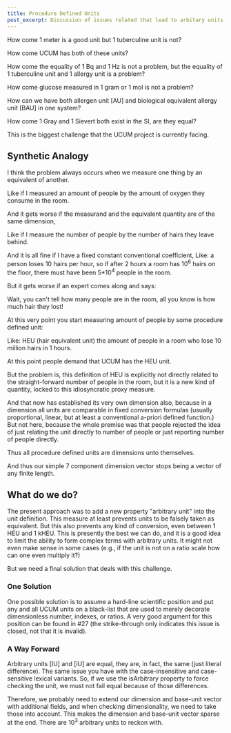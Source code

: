 ```yaml
--- 
title: Procedure Defined Units 
post_excerpt: Discussion of issues related that lead to arbitary units. 
---
```


How come 1 meter is a good unit but 1 tuberculine unit is not?

How come UCUM has both of these units?

How come the equality of 1 Bq and 1 Hz is not a problem, but the equality of 1 tuberculine unit and 1 allergy unit is a problem?

How come glucose measured in 1 gram or 1 mol is not a problem?

How can we have both allergen unit \[AU\] and biological equivalent allergy unit \[BAU\] in one system?

How come 1 Gray and 1 Sievert both exist in the SI, are they equal?

This is the biggest challenge that the UCUM project is currently facing.

## Synthetic Analogy

I think the problem always occurs when we measure one thing by an equivalent of another.

Like if I measured an amount of people by the amount of oxygen they consume in the room.

And it gets worse if the measurand and the equivalent quantity are of the same dimension,

Like if I measure the number of people by the number of hairs they leave behind.

And it is all fine if I have a fixed constant conventional coefficient, Like: a person loses 10 hairs per hour, so if after 2 hours a room has 10<sup>6</sup> hairs on the floor, there must have been 5\*10<sup>4</sup> people in the room.

But it gets worse if an expert comes along and says:

Wait, you can't tell how many people are in the room, all you know is how much hair they lost\!

At this very point you start measuring amount of people by some procedure defined unit:

Like: HEU (hair equivalent unit) the amount of people in a room who lose 10 million hairs in 1 hours.

At this point people demand that UCUM has the HEU unit.

But the problem is, this definition of HEU is explicitly not directly related to the straight-forward number of people in the room, but it is a new kind of quantity, locked to this idiosyncratic proxy measure.

And that now has established its very own dimension also, because in a dimension all units are comparable in fixed conversion formulas (usually proportional, linear, but at least a conventional a-priori defined function.) But not here, because the whole premise was that people rejected the idea of just relating the unit directly to number of people or just reporting number of people directly.

Thus all procedure defined units are dimensions unto themselves.

And thus our simple 7 component dimension vector stops being a vector of any finite length.

## What do we do?

The present approach was to add a new property "arbitrary unit" into the unit definition. This measure at least prevents units to be falsely taken as equivalent. But this also prevents any kind of conversion, even between 1 HEU and 1 kHEU. This is presently the best we can do, and it is a good idea to limit the ability to form complex terms with arbitrary units. It might not even make sense in some cases (e.g., if the unit is not on a ratio scale how can one even multiply it?)

But we need a final solution that deals with this challenge.

### One Solution

One possible solution is to assume a hard-line scientific position and put any and all UCUM units on a black-list that are used to merely decorate dimensionless number, indexes, or ratios. A very good argument for this position can be found in \#27 (the strike-through only indicates this issue is closed, not that it is invalid).

### A Way Forward

Arbitrary units \[IU\] and \[iU\] are equal, they are, in fact, the same (just literal difference). The same issue you have with the case-insensitive and case-sensitive lexical variants. So, if we use the isArbitrary property to force checking the unit, we must not fail equal because of those differences.

Therefore, we probably need to extend our dimension and base-unit vector with additional fields, and when checking dimensionality, we need to take those into account. This makes the dimension and base-unit vector sparse at the end. There are 10<sup>3</sup> arbitrary units to reckon with.
